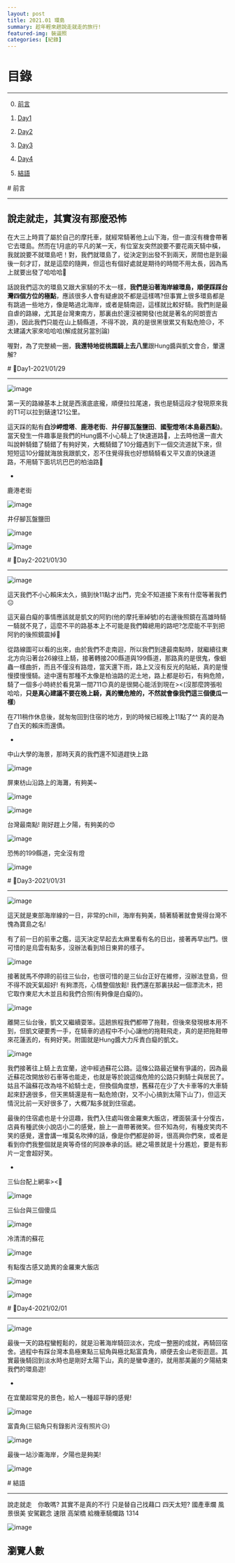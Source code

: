 ```yaml
---
layout: post
title: 2021.01 環島
summary: 趁年輕來趟說走就走的旅行!
featured-img: 裝逼照
categories: [紀錄]
---
```


# 目錄

***

0. [前言](#前言)

1. [Day1](#Day1)

2. [Day2](#Day2)

3. [Day3](#Day3)

4. [Day4](#Day4)

5. [結語](#結語)



<a name="前言"/>
# 前言

***

## 說走就走，其實沒有那麼恐怖

在大三上時買了屬於自己的摩托車，就經常騎著他上山下海，但一直沒有機會帶著它去環島。然而在1月底的平凡的某一天，有位室友突然說要不要花兩天騎中橫，我就說要不就環島吧！對，我們就環島了，從決定到出發不到兩天，房間也是到最後一刻才訂，就是這麼的隨興，但這也有個好處就是期待的時間不用太長，因為馬上就要出發了哈哈哈🤣

話說我們這次的環島又跟大家騎的不太一樣，**我們是沿著海岸線環島，順便踩踩台灣四個方位的極點**，應該很多人會有疑慮說不都是這樣嗎?但事實上很多環島都是有跳過一些地方，像是略過北海岸，或者是騎南迴，這樣就比較好騎。我們則是最自虐的路線，尤其是台灣東南方，那裏由於還沒被開發(也就是著名的阿朗壹古道)，因此我們只能在山上騎縣道，不得不說，真的是很黑很累又有點危險😥，不太建議大家來哈哈哈(解成就另當別論)

喔對，為了完整繞一圈，**我還特地從桃園騎上去八里**跟Hung醬與凱文會合，暈還解?

<a name="Day1"/>
# 📍Day1-2021/01/29

***

![image](https://raw.githubusercontent.com/poi0905/blog/master/assets/img/posts/環島day1路線.png)

第一天的路線基本上就是西濱底底攏，順便拉拉尾速，我也是騎這段才發現原來我的T1可以拉到錶速121公里。

這天踩的點有**白沙岬燈塔**、**鹿港老街**、**井仔腳瓦盤鹽田**、**國聖燈塔(本島最西點)**。當天發生一件趣事是我們的Hung醬不小心騎上了快速道路🤣，上去時他還一直大叫說幹騎錯了騎錯了有夠好笑，大概騎錯了10分鐘遇到下一個交流道就下來，但短短這10分鐘就海放我跟凱文，忍不住覺得我也好想騎騎看又平又直的快速道路，不用騎下面坑坑巴巴的柏油路🤕

-

鹿港老街

![image](https://raw.githubusercontent.com/poi0905/blog/master/assets/img/posts/環島002.jpeg)

井仔腳瓦盤鹽田

![image](https://raw.githubusercontent.com/poi0905/blog/master/assets/img/posts/環島001.jpeg)

![image](https://raw.githubusercontent.com/poi0905/blog/master/assets/img/posts/環島003.jpeg)

<a name="Day2"/>
# 📍Day2-2021/01/30

***

![image](https://raw.githubusercontent.com/poi0905/blog/master/assets/img/posts/環島day2路線.png)

這天我們不小心賴床太久，搞到快11點才出門，完全不知道接下來有什麼等著我們😑

這天最白癡的事情應該就是凱文的阿豹(他的摩托車綽號)的右邊後照鏡在高雄時騎一騎就不見了，這麼不平的路基本上不可能是我們韓總用的路吧?怎麼能不平到把阿豹的後照鏡震掉🤣

從路線圖可以看的出來，由於我們不走南迴，所以我們到達最南點時，就繼續往東北方向沿著台26線往上騎，接著轉接200縣道與199縣道，那路真的是很鬼，像蛔蟲一樣曲折，而且不僅沒有路燈，當天還下雨，路上又沒有反光的貼紙，真的是慢慢摸慢慢騎。途中還有那種不太像是柏油路的泥土地，路上都是砂石，有夠危險，騎了一個多小時終於看見第一間711🙃真的是很開心能活到現在><(沒那麼誇張啦哈哈，**只是真心建議不要在晚上騎，真的蠻危險的，不然就會像我們這三個傻瓜一樣**)

在711稍作休息後，就匆匆回到住宿的地方，到的時候已經晚上11點了^^ 真的是為了白天的賴床而還債。

-

中山大學的海景，那時天真的我們還不知道趕快上路

![image](https://raw.githubusercontent.com/poi0905/blog/master/assets/img/posts/環島004.jpeg)

屏東枋山沿路上的海灘，有夠美~

![image](https://raw.githubusercontent.com/poi0905/blog/master/assets/img/posts/環島005.jpeg)

![image](https://raw.githubusercontent.com/poi0905/blog/master/assets/img/posts/環島006.jpeg)

台灣最南點! 剛好趕上夕陽，有夠美的😍

![image](https://raw.githubusercontent.com/poi0905/blog/master/assets/img/posts/環島007.jpeg)

恐怖的199縣道，完全沒有燈

![image](https://raw.githubusercontent.com/poi0905/blog/master/assets/img/posts/環島008.jpeg)


<a name="Day3"/>
# 📍Day3-2021/01/31

***

![image](https://raw.githubusercontent.com/poi0905/blog/master/assets/img/posts/環島day3路線.png)


這天就是東部海岸線的一日，非常的chill，海岸有夠美，騎著騎著就會覺得台灣不愧為寶島之名!

有了前一日的前車之鑑，這天決定早起去太麻里看有名的日出，接著再早出門。很可惜的是烏雲有點多，沒辦法看到旭日東昇的樣子。

![image](https://raw.githubusercontent.com/poi0905/blog/master/assets/img/posts/環島009.jpeg)

接著就馬不停蹄的前往三仙台，也很可惜的是三仙台正好在維修，沒辦法登島，但不得不說天氣超好! 有夠漂亮，心情整個放鬆! 我們還在那裏扶起一個漂流木，把它取作東尼大木並且和我們合照(有夠像是白癡的)。

![image](https://raw.githubusercontent.com/poi0905/blog/master/assets/img/posts/環島012.jpeg)

離開三仙台後，凱文又繼續耍笨。這趟旅程我們都帶了拖鞋，但後來發現根本用不到，但凱文硬要秀一手，在騎車的過程中不小心讓他的拖鞋飛走，真的是把拖鞋帶來花蓮丟的，有夠好笑。附圖就是Hung醬大力斥責白癡的凱文。

![image](https://raw.githubusercontent.com/poi0905/blog/master/assets/img/posts/環島013.jpeg)

我們接著往上騎上去宜蘭，途中經過蘇花公路。這條公路最近蠻有爭議的，因為最近蘇花改開放砂石車等也能走，也就是等於說這條危險的公路只剩騎士與居民了。姑且不論蘇花改為啥不給騎士走，但換個角度想，舊蘇花在少了大卡車等的大車騎起來舒適很多，但天黑騎還是有一點危險(對，又不小心搞到太陽下山了)，但這天情況比前一天好很多了，大概7點多就到住宿處。

最後的住宿處也是十分逗趣，我們入住處叫做金羅東大飯店，裡面裝潢十分復古，店員有種武俠小說店小二的感覺，臉上一直帶著微笑。但不知為何，有種皮笑肉不笑的感覺，還會講一堆莫名吹捧的話，像是你們都是帥哥，很高興你們來，或者是看到你們我整個就是爽等奇怪的阿諛奉承的話。總之場景就是十分尷尬，要是有影片一定會超好笑。

-

三仙台配上網率><🤠

![image](https://raw.githubusercontent.com/poi0905/blog/master/assets/img/posts/環島010.jpeg)

三仙台與三個傻瓜

![image](https://raw.githubusercontent.com/poi0905/blog/master/assets/img/posts/環島011.jpeg)

冷清清的蘇花

![image](https://raw.githubusercontent.com/poi0905/blog/master/assets/img/posts/環島014.jpeg)

有點復古感又詭異的金羅東大飯店

![image](https://raw.githubusercontent.com/poi0905/blog/master/assets/img/posts/環島015.jpeg)

![image](https://raw.githubusercontent.com/poi0905/blog/master/assets/img/posts/環島016.jpeg)


<a name="Day4"/>
# 📍Day4-2021/02/01

***

![image](https://raw.githubusercontent.com/poi0905/blog/master/assets/img/posts/環島day4路線.png)

最後一天的路程蠻輕鬆的，就是沿著海岸騎回淡水，完成一整圈的成就，再騎回宿舍。過程中有踩台灣本島極東點三貂角與極北點富貴角，順便去金山老街逛逛。其實最後騎回到淡水時也是剛好太陽下山，真的是蠻幸運的，就用那美麗的夕陽結束我們的環島遊!

-

在宜蘭超常見的景色，給人一種超平靜的感覺!

![image](https://raw.githubusercontent.com/poi0905/blog/master/assets/img/posts/環島017.jpeg)

富貴角(三貂角只有錄影片沒有照片😥)

![image](https://raw.githubusercontent.com/poi0905/blog/master/assets/img/posts/環島018.jpeg)

最後一站沙崙海岸，夕陽也是夠美!

![image](https://raw.githubusercontent.com/poi0905/blog/master/assets/img/posts/環島019.jpeg)


<a name="結語"/>
# 結語

***

說走就走　你敢嗎? 其實不是真的不行 只是替自己找藉口
四天太短?
國產車爛
風景很美
安駕觀念
速限 高架橋 給機車騎爛路
1314

![image](https://raw.githubusercontent.com/poi0905/blog/master/assets/img/posts/環島020.jpeg)


## 瀏覽人數
<!-- hitwebcounter Code START -->
                           
